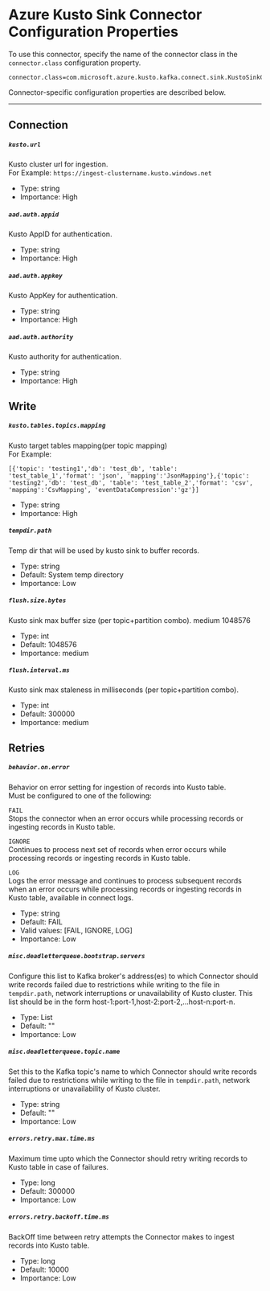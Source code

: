 # Azure Kusto Sink Connector Configuration Properties
    
To use this connector, specify the name of the connector class in the `connector.class` configuration property.

```
connector.class=com.microsoft.azure.kusto.kafka.connect.sink.KustoSinkConnector
```

Connector-specific configuration properties are described below.

---
## Connection

##### `kusto.url`  

Kusto cluster url for ingestion.   
For Example: `https://ingest-clustername.kusto.windows.net`
- Type: string
- Importance: High


##### `aad.auth.appid`   
Kusto AppID for authentication. 
- Type: string
- Importance: High
       

##### `aad.auth.appkey`   
Kusto AppKey for authentication.
- Type: string
- Importance: High

##### `aad.auth.authority`   
Kusto authority for authentication.
- Type: string
- Importance: High

## Write

##### `kusto.tables.topics.mapping`
Kusto target tables mapping(per topic mapping)    
For Example:    
```
[{'topic': 'testing1','db': 'test_db', 'table': 'test_table_1','format': 'json', 'mapping':'JsonMapping'},{'topic': 'testing2','db': 'test_db', 'table': 'test_table_2','format': 'csv', 'mapping':'CsvMapping', 'eventDataCompression':'gz'}] 
```
- Type: string
- Importance: High


##### `tempdir.path`
Temp dir that will be used by kusto sink to buffer records.
- Type: string
- Default: System temp directory
- Importance: Low


##### `flush.size.bytes`
Kusto sink max buffer size (per topic+partition combo).
    medium
    1048576
- Type: int
- Default: 1048576
- Importance: medium

##### `flush.interval.ms`
Kusto sink max staleness in milliseconds (per topic+partition combo).
- Type: int
- Default: 300000
- Importance: medium


## Retries

##### `behavior.on.error`
Behavior on error setting for ingestion of records into Kusto table.  
Must be configured to one of the following:
        
`FAIL`   
Stops the connector when an error occurs while processing records or ingesting records in Kusto table.
        
`IGNORE`   
Continues to process next set of records when error occurs while processing records or ingesting records in Kusto table.
        
`LOG`   
Logs the error message and continues to process subsequent records when an error occurs while processing records or ingesting records in Kusto table, available in connect logs.

- Type: string
- Default: FAIL
- Valid values: [FAIL, IGNORE, LOG]
- Importance: Low
    
##### `misc.deadletterqueue.bootstrap.servers`   
Configure this list to Kafka broker's address(es) to which Connector should write records failed due to restrictions while writing to the file in `tempdir.path`, network interruptions or unavailability of Kusto cluster. This list should be in the form host-1:port-1,host-2:port-2,…host-n:port-n. 
- Type: List
- Default: ""
- Importance: Low   


##### `misc.deadletterqueue.topic.name`   
Set this to the Kafka topic's name to which Connector should write records failed due to restrictions while writing to the file in `tempdir.path`, network interruptions or unavailability of Kusto cluster.
- Type: string
- Default: ""
- Importance: Low 

 
##### `errors.retry.max.time.ms`   
Maximum time upto which the Connector should retry writing records to Kusto table in case of failures.
- Type: long
- Default: 300000
- Importance: Low    


##### `errors.retry.backoff.time.ms`
BackOff time between retry attempts the Connector makes to ingest records into Kusto table.
- Type: long
- Default: 10000
- Importance: Low  
